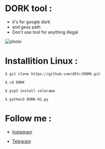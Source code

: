 # DORK tool :

* it's for google dork 
* and gess path
* Don't use tool for anything illegal

![photo](https://github.com/d5tr/DORK/blob/main/photo_dork.png)

# Installition Linux :

```
$ git clone https://github.com/d5tr/DORK.git
```
```
$ cd DORK
```
```
$ pip3 install colorama
```
```
$ python3 DORK-01.py
```

# Follow me :

* [Instagram](https://instagram.com/d_5tr)



* [Telegram](https://t.me/d5tr_Cyber)
